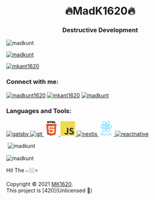 <h1 align="center">🔥MadK1620🔥</h1>
<h3 align="center">Destructive Development</h3>

<p align="left"> <img src="https://komarev.com/ghpvc/?username=madkunt&label=Profile%20views&color=0e75b6&style=flat" alt="madkunt" /> </p>

<p align="left"> <a href="https://github.com/ryo-ma/github-profile-trophy"><img src="https://github-profile-trophy.vercel.app/?username=madkunt" alt="madkunt" /></a> </p>

<p align="left"> <a href="https://twitter.com/mkant1620" target="blank"><img src="https://img.shields.io/twitter/follow/mkant1620?logo=twitter&style=for-the-badge" alt="mkant1620" /></a> </p>

<h3 align="left">Connect with me:</h3>
<p align="left">
<a href="https://codepen.io/madkunt1620" target="blank"><img align="center" src="https://raw.githubusercontent.com/rahuldkjain/github-profile-readme-generator/master/src/images/icons/Social/codepen.svg" alt="madkunt1620" height="30" width="40" /></a>
<a href="https://twitter.com/mkant1620" target="blank"><img align="center" src="https://raw.githubusercontent.com/rahuldkjain/github-profile-readme-generator/master/src/images/icons/Social/twitter.svg" alt="mkant1620" height="30" width="40" /></a>
<a href="https://codesandbox.com/madkunt" target="blank"><img align="center" src="https://raw.githubusercontent.com/rahuldkjain/github-profile-readme-generator/master/src/images/icons/Social/codesandbox.svg" alt="madkunt" height="30" width="40" /></a>
</p>

<h3 align="left">Languages and Tools:</h3>
<p align="left"> <a href="https://www.gatsbyjs.com/" target="_blank" rel="noreferrer"> <img src="https://www.vectorlogo.zone/logos/gatsbyjs/gatsbyjs-icon.svg" alt="gatsby" width="40" height="40"/> </a> <a href="https://git-scm.com/" target="_blank" rel="noreferrer"> <img src="https://www.vectorlogo.zone/logos/git-scm/git-scm-icon.svg" alt="git" width="40" height="40"/> </a> <a href="https://www.w3.org/html/" target="_blank" rel="noreferrer"> <img src="https://raw.githubusercontent.com/devicons/devicon/master/icons/html5/html5-original-wordmark.svg" alt="html5" width="40" height="40"/> </a> <a href="https://developer.mozilla.org/en-US/docs/Web/JavaScript" target="_blank" rel="noreferrer"> <img src="https://raw.githubusercontent.com/devicons/devicon/master/icons/javascript/javascript-original.svg" alt="javascript" width="40" height="40"/> </a> <a href="https://nextjs.org/" target="_blank" rel="noreferrer"> <img src="https://cdn.worldvectorlogo.com/logos/nextjs-2.svg" alt="nextjs" width="40" height="40"/> </a> <a href="https://reactjs.org/" target="_blank" rel="noreferrer"> <img src="https://raw.githubusercontent.com/devicons/devicon/master/icons/react/react-original-wordmark.svg" alt="react" width="40" height="40"/> </a> <a href="https://reactnative.dev/" target="_blank" rel="noreferrer"> <img src="https://reactnative.dev/img/header_logo.svg" alt="reactnative" width="40" height="40"/> </a> </p>

<p>&nbsp;<img align="center" src="https://github-readme-stats.vercel.app/api?username=madkunt&show_icons=true&locale=en" alt="madkunt" /></p>

<p><img align="center" src="https://github-readme-streak-stats.herokuapp.com/?user=madkunt&" alt="madkunt" /></p>

 Hit The 👉🏼⭐️



 Copyright © 2021 [MK1620](https://github.com/MK1620/).<br />
 This project is [420](Unlicensed 🤪) 
